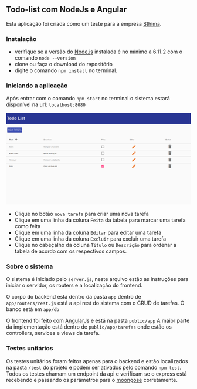 ## Todo-list com NodeJs e Angular

Esta aplicação foi criada como um teste para a empresa [Sthima](https://www.sthima.com.br/).

### Instalação

* verifique se a versão do [Node.js](https://nodejs.org) instalada é no mínimo a 6.11.2 com o comando `node --version`
* clone ou faça o download  do repositório 
* digite o comando `npm install` no terminal.

### Iniciando a aplicação

Após entrar com o comando `npm start` no terminal o sistema estará disponível na url: `localhost:8080`

![layout](print.png)

* Clique no botão `nova tarefa` para criar uma nova tarefa
* Clique em uma linha da coluna `Feita` da tabela para marcar uma tarefa como feita
* Clique em uma linha da coluna `Editar` para editar uma tarefa
* Clique em uma linha da coluna `Excluir` para excluir uma tarefa
* Clique no cabeçalho da coluna `Titulo` ou `Descrição` para ordenar a tabela de acordo com os respectivos campos.

### Sobre o sistema

O sistema é iniciado pelo `server.js`, neste arquivo estão as instruções para iniciar o servidor, os routers e a localização do frontend.

O corpo do backend está dentro da pasta `app`
dentro de `app/routers/rest.js` está a api rest do sistema com o CRUD de tarefas. O banco está em `app/db`

O frontend foi feito com [AngularJs](https://angularjs.org/) e está na pasta `public/app` A maior parte da implementação está dentro de `public/app/tarefas` onde estão os controllers, services e views da tarefa.

### Testes unitários
Os testes unitários foram feitos apenas para o backend e estão localizados na pasta `/test` do projeto e podem ser ativados pelo comando `npm test`.
Todos os testes chamam um endpoint da api e verificam se o express está recebendo e passando os parâmetros para o [moongose](http://mongoosejs.com/) corretamente.

